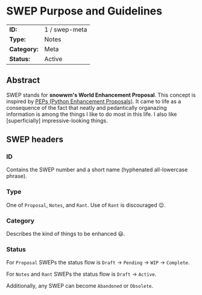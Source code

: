 # SWEP Purpose and Guidelines

[//]: # (GFM doesn't allow tables without headers -> I use an empty header)

|||
|- | -
| **ID:**       | 1 / swep-meta
| **Type:**     | Notes
| **Category:** | Meta
| **Status:**   | Active

## Abstract

SWEP stands for **snowwm's World Enhancement Proposal**. This concept is inspired by [PEPs (Python Enhancement Proposals)](https://python.org/dev/peps). It came to life as a consequence of the fact that neatly and pedantically organazing information is among the things I like to do most in this life. I also like [superficially] impressive-looking things.

## SWEP headers

### ID

Contains the SWEP number and a short name (hyphenated all-lowercase phrase).

### Type

One of `Proposal`, `Notes`, and `Rant`. Use of `Rant` is discouraged :wink:.

### Category

Describes the kind of things to be enhanced :smiley:.

### Status

For `Proposal` SWEPs the status flow is `Draft` -> `Pending` -> `WIP` -> `Complete`.

For `Notes` and `Rant` SWEPs the status flow is `Draft` -> `Active`.

Additionally, any SWEP can become `Abandoned` or `Obsolete`.
